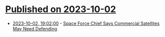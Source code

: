 # [Published on 2023-10-02](index.md)

* [2023-10-02, 19:02:00](https://soylentnews.org/article.pl?sid=23/10/02/1543239&from=rss) - [Space Force Chief Says Commercial Satellites May Need Defending](https://soylentnews.org/article.pl?sid=23/10/02/1543239&from=rss)
